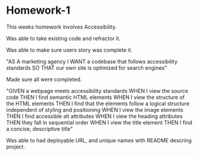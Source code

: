 # Homework-1

This weeks homework involves Accessibility.

Was able to take existing code and refractor it. 

Was able to make sure users story was complete it. 

"AS A marketing agency
I WANT a codebase that follows accessibility standards
SO THAT our own site is optimized for search engines"


Made sure all were completed. 

"GIVEN a webpage meets accessibility standards
WHEN I view the source code
THEN I find semantic HTML elements
WHEN I view the structure of the HTML elements
THEN I find that the elements follow a logical structure independent of styling and positioning
WHEN I view the image elements
THEN I find accessible alt attributes
WHEN I view the heading attributes
THEN they fall in sequential order
WHEN I view the title element
THEN I find a concise, descriptive title"

Was able to had deployable URL, and unique names with README descring project. 
